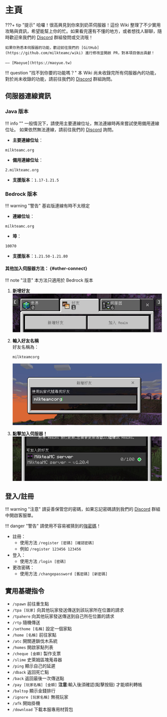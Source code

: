 # 主頁
???+ tip "提示"
    哈囉！很高興見到你來到奶茶伺服器！這份 Wiki 整理了不少實用攻略與資訊，希望能幫上你的忙。如果看完還有不懂的地方，或者想找人聊聊，隨時歡迎來我們的 [Discord](https://discord.gg/22DxRjrXRv) 群組發問或交流哦！
    
    如果你熟悉本伺服器的功能，歡迎前往我們的 [GitHub](https://github.com/milkteamc/wiki) 進行修改並開啟 PR，對本項目做出貢獻！
    
    —— [Maoyue](https://maoyue.tw)

!!! question "找不到你要的功能嗎？"
    本 Wiki 尚未收錄完所有伺服器內的功能，對於尚未收錄的功能，請前往我們的 [Discord](https://discord.gg/22DxRjrXRv) 群組詢問。

## 伺服器連線資訊

### Java 版本
!!! info ""
    一般情況下，請使用主要連線位址，無法連線時再來嘗試使用備用連線位址。
    如果依然無法連線，請前往我們的 [Discord](https://discord.gg/22DxRjrXRv) 詢問。
- **主要連線位址**：
``` text
milkteamc.org
```
- **備用連線位址**：
``` text
2.milkteamc.org
```
- **支援版本**：`1.17-1.21.5`

### Bedrock 版本
!!! warning "警告"
    基岩版連線有時不太穩定
    
- **連線位址**：
``` text
milkteamc.org
```
- **埠**：
``` text
10070
```
- **支援版本**：`1.21.50-1.21.80`



#### **其他加入伺服器方法：** {#other-connect}
!!! note "注意"
    本方法只適用於 Bedrock 版本

  1. **新增好友**  
     ![步驟一](./image/friend.png.jpeg)
     
  2. **輸入好友名稱**  
     好友名稱為： 
     ``` text
     milkteamcorg
     ```  
     ![步驟二](./image/addfriend.png.jpeg)
     
  3. **點擊加入伺服器！**  
     ![步驟三](./image/join.png.jpeg)


## 登入/註冊
!!! warning "注意"
    請妥善保管您的密碼，如果忘記密碼請到我們的 [Discord](https://discord.gg/22DxRjrXRv) 群組中開啟客服單。

!!! danger "警告"
    請使用不容易被猜到的[強密碼](https://zh.wikipedia.org/wiki/%E5%AF%86%E7%A0%81%E5%BC%BA%E5%BA%A6#%E5%BC%BA%E5%AF%86%E7%A0%81)！
    
- 註冊：  
  - 使用方法 `/register [密碼] [確認密碼]`  
  - 例如 `/register 123456 123456`  
- 登入：
  - 使用方法 `/login [密碼]`  
- 更改密碼：  
  - 使用方法 `/changepassword [舊密碼] [新密碼]` 
## 實用基礎指令
- `/spawn` 前往重生點
- `/tpa [玩家]` 向其他玩家發送傳送到該玩家所在位置的請求
- `/tpahere` 向其他玩家發送傳送到自己所在位置的請求
- `/rtp` 隨機傳送
- `/sethome [名稱]` 設定一個家點
- `/home [名稱]` 前往家點
- `/atc` 開關連鎖伐木系統
- `/homes` 開啟家點列表
- `/cheque [金額]` 製作支票
- `/slime` 史萊姆區塊蒐尋器
- `/ping` 顯示自己的延遲
- `/dback` 返回死亡點
- `/back` 返回最後一次傳送點
- `/pay [玩家名稱] [金額]`  **注意**:輸入後須確認(點擊按鈕) 才能順利轉帳
- `/baltop` 顯示金錢排行
- `/ignore [玩家名稱]` 無視玩家
- `/afk` 開始掛機
- `/download` 下載本服專用材質包
